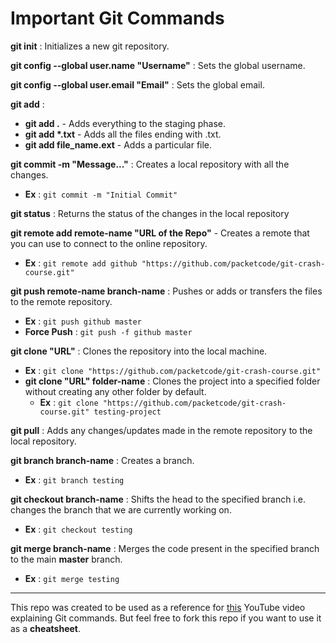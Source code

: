 # Important Git Commands

**git init** : Initializes a new git repository.

**git config --global user.name "Username"** : Sets the global username.

**git config --global user.email "Email"** : Sets the global email.

**git add** : 

 - **git add \.** \- Adds everything to the staging phase.
 - **git add \*.txt** - Adds all the files ending with .txt.
 - **git add file_name.ext** - Adds a particular file.

**git commit -m "Message..."** : Creates a local repository with all the changes.
 - **Ex** : ```git commit -m "Initial Commit"```

**git status** : Returns the status of the changes in the local repository

**git remote add remote-name "URL of the Repo"** - Creates a remote that you can use to connect to the online repository.
 - **Ex** : ``` git remote add github "https://github.com/packetcode/git-crash-course.git" ```

**git push remote-name branch-name** : Pushes or adds or transfers the files to the remote repository.
 - **Ex** : ```git push github master```
 - **Force Push** : ```git push -f github master```

**git clone "URL"** : Clones the repository into the local machine.
 - **Ex** : ```git clone "https://github.com/packetcode/git-crash-course.git"```
 - **git clone "URL" folder-name** : Clones the project into a specified folder without creating any other folder by default.
   - **Ex** : ```git clone "https://github.com/packetcode/git-crash-course.git" testing-project``` 

**git pull** : Adds any changes/updates made in the remote repository to the local repository.

**git branch branch-name** : Creates a branch.
 - **Ex** : ```git branch testing```

**git checkout branch-name** : Shifts the head to the specified branch i.e. changes the branch that we are currently working on.
 - **Ex** : ```git checkout testing```

**git merge branch-name** : Merges the code present in the specified branch to the main **master** branch.
 - **Ex** : ```git merge testing```

---

This repo was created to be used as a reference for [this](https://www.youtube.com/watch?v=IgX7tHe5onI) YouTube video explaining Git commands. But feel free to fork this repo if you want to use it as a **cheatsheet**.
